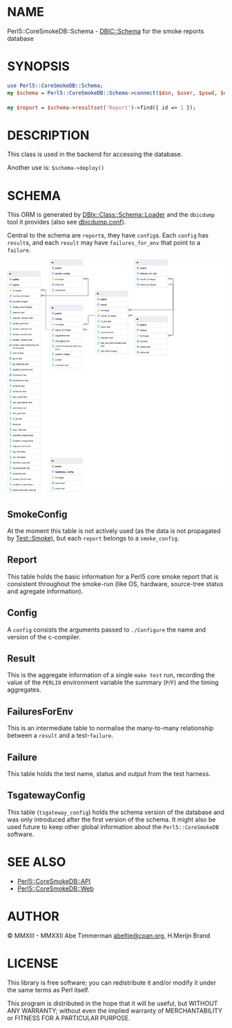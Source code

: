 # NAME

Perl5::CoreSmokeDB::Schema - [DBIC::Schema](https://metacpan.org/pod/DBIx::Class::Schema) for the smoke reports database

# SYNOPSIS

```perl
use Perl5::CoreSmokeDB::Schema;
my $schema = Perl5::CoreSmokeDB::Schema->connect($dsn, $user, $pswd, $options);

my $report = $schema->resultset('Report')->find({ id => 1 });
```
# DESCRIPTION

This class is used in the backend for accessing the database.

Another use is: `$schema->deploy()`

# SCHEMA

This ORM is generated by
[DBIx::Class::Schema::Loader](https://metacpan.org/pod/DBIx::Class::Schema::Loader)
and the `dbicdump` tool it provides (also see
[dbicdump.conf](support/dbicdump.conf)).

Central to the schema are `report`s, they have `config`s. Each `config` has `result`s, and each `result` may have `failures_for_env` that point to a `failure`.

![Perl5::CoreSmokeDB::Schema](support/schema.png)

## SmokeConfig

At the moment this table is not actively used (as the data is not propagated by
[Test::Smoke](https://metacpan.org/pod/Test::Smoke)), but each `report` belongs
to a `smoke_config`.

## Report

This table holds the basic information for a Perl5 core smoke report that is consistent throughout the smoke-run (like OS, hardware, source-tree status and agregate information).

## Config

A `config` consists the arguments passed to `./Configure` the name and version
of the c-compiler.

## Result

This is the aggregate information of a single `make test` run, recording the
value of the `PERLIO` environment variable the summary (`P`/`F`) and the timing
aggregates.

## FailuresForEnv

This is an intermediate table to normalise the many-to-many relationship
between a `result` and a test-`failure`.

## Failure

This table holds the test name, status and output from the test harness.

## TsgatewayConfig

This table (`tsgateway_config`) holds the schema version of the database and
was only introduced after the first version of the schema. It might also be
used future to keep other global information about the `Perl5::CoreSmokeDB`
software.

# SEE ALSO

* [Perl5::CoreSmokeDB::API](https://github.com/abeltje/Perl5-CoreSmokeDB-API#name)
* [Perl5::CoreSmokeDB::Web](https://github.com/abeltje/Perl5-CoreSmokeDB-Web#name)

# AUTHOR

&copy; MMXIII - MMXXII Abe Timmerman <abeltje@cpan.org>, H.Merijn Brand

# LICENSE

This library is free software; you can redistribute it and/or modify
it under the same terms as Perl itself.

This program is distributed in the hope that it will be useful,
but WITHOUT ANY WARRANTY; without even the implied warranty of
MERCHANTABILITY or FITNESS FOR A PARTICULAR PURPOSE.

